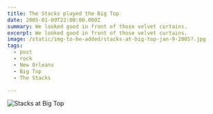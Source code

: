```yaml
---
title: The Stacks played the Big Top
date: 2005-01-09T22:00:00.000Z
summary: We looked good in front of those velvet curtains.
excerpt: We looked good in front of those velvet curtains.
image: /static/img-to-be-added/stacks-at-big-top-jan-9-2005?.jpg
tags:
  - post
  - rock
  - New Orleans
  - Big Top
  - The Stacks

---
```


![Stacks at Big Top](/static/img-to-be-added/stacks-at-big-top-jan-9-2005?.jpg "Stacks at Big Top")